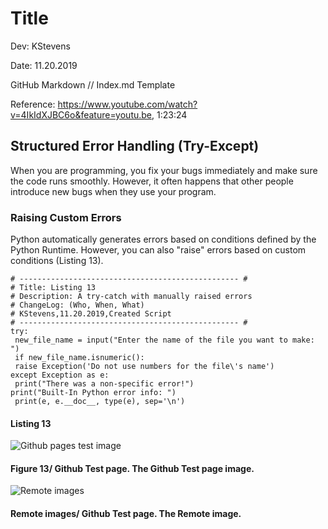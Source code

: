 # Title

 
 Dev: KStevens
 
 Date: 11.20.2019
 
 GitHub Markdown // Index.md Template 
 
  Reference: https://www.youtube.com/watch?v=4IkIdXJBC6o&feature=youtu.be, 1:23:24
  

## Structured Error Handling (Try-Except)
When you are programming, you fix your bugs immediately and make sure the code
runs smoothly. However, it often happens that other people introduce new bugs
when they use your program.

### Raising Custom Errors
Python automatically generates errors based on conditions defined by the
Python Runtime. However, you can also "raise" errors based on custom
conditions (Listing 13).

```
# ------------------------------------------------- #
# Title: Listing 13
# Description: A try-catch with manually raised errors
# ChangeLog: (Who, When, What)
# KStevens,11.20.2019,Created Script
# ------------------------------------------------- #
try:
 new_file_name = input("Enter the name of the file you want to make: ")
 if new_file_name.isnumeric():
 raise Exception('Do not use numbers for the file\'s name')
except Exception as e:
 print("There was a non-specific error!")
print("Built-In Python error info: ")
 print(e, e.__doc__, type(e), sep='\n')
```
#### Listing 13

![Github pages test image](https://ksteve3.github.io/ITFnd100-Mod07/Snips/test%20github%20image.PNG "Github pages test image")
#### Figure 13/ Github Test page. The Github Test page image.

![Remote images](https://i.ytimg.com/vi/l3oPTo4vCXI/maxresdefault.jpg "Remote images")
#### Remote images/ Github Test page. The Remote image.



<i class="fas fa-exclamation-triangle"></i>

